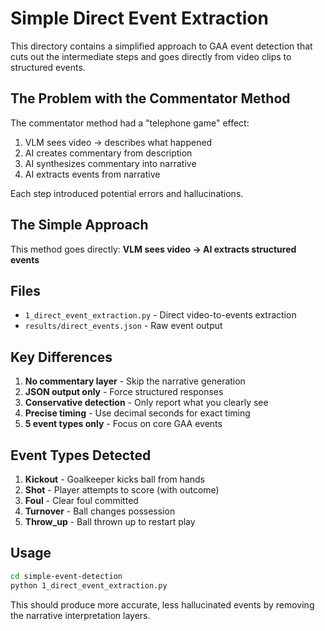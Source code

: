 # Simple Direct Event Extraction

This directory contains a simplified approach to GAA event detection that cuts out the intermediate steps and goes directly from video clips to structured events.

## The Problem with the Commentator Method

The commentator method had a "telephone game" effect:
1. VLM sees video → describes what happened
2. AI creates commentary from description 
3. AI synthesizes commentary into narrative
4. AI extracts events from narrative

Each step introduced potential errors and hallucinations.

## The Simple Approach

This method goes directly:
**VLM sees video → AI extracts structured events**

## Files

- `1_direct_event_extraction.py` - Direct video-to-events extraction
- `results/direct_events.json` - Raw event output

## Key Differences

1. **No commentary layer** - Skip the narrative generation
2. **JSON output only** - Force structured responses
3. **Conservative detection** - Only report what you clearly see
4. **Precise timing** - Use decimal seconds for exact timing
5. **5 event types only** - Focus on core GAA events

## Event Types Detected

1. **Kickout** - Goalkeeper kicks ball from hands
2. **Shot** - Player attempts to score (with outcome)
3. **Foul** - Clear foul committed
4. **Turnover** - Ball changes possession
5. **Throw_up** - Ball thrown up to restart play

## Usage

```bash
cd simple-event-detection
python 1_direct_event_extraction.py
```

This should produce more accurate, less hallucinated events by removing the narrative interpretation layers. 